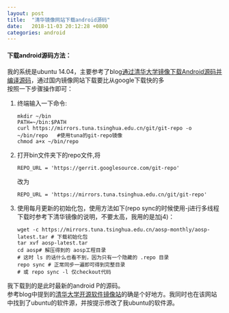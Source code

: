```yaml
---
layout: post
title:  "清华镜像网站下载android源码"
date:   2018-11-03 20:12:28 +0800
categories: android
---
```

#### 下载android源码方法：
我的系统是ubuntu 14.04，主要参考了blog[通过清华大学镜像下载Android源码并编译源码](https://www.cnblogs.com/shenchanghui/p/8503623.html)，通过国内镜像网站下载要比从google下载快的多  
按照一下步骤操作即可：
1. 终端输入一下命令:
    ```
    mkdir ~/bin
    PATH=~/bin:$PATH
    curl https://mirrors.tuna.tsinghua.edu.cn/git/git-repo -o ~/bin/repo   #使用tuna的git-repo镜像
    chmod a+x ~/bin/repo
    ``` 
1. 打开bin文件夹下的repo文件,将
    ```
    REPO_URL = 'https://gerrit.googlesource.com/git-repo'
    ```
    改为
    ```
    REPO_URL = 'https://mirrors.tuna.tsinghua.edu.cn/git/git-repo'
    ```
3. 使用每月更新的初始化包，使用方法如下(repo sync的时候使用-j进行多线程下载时参考下清华镜像的说明，不要太高，我用的是加j4)：
    ```
    wget -c https://mirrors.tuna.tsinghua.edu.cn/aosp-monthly/aosp-latest.tar # 下载初始化包
    tar xvf aosp-latest.tar
    cd aosp# 解压得到的 aosp工程目录
    # 这时 ls 的话什么也看不到，因为只有一个隐藏的 .repo 目录
    repo sync # 正常同步一遍即可得到完整目录
    # 或 repo sync -l 仅checkout代码
    ```
我下载到的是此时最新的android P的源码。  
参考blog中提到的[清华大学开源软件镜像站](https://mirrors.tuna.tsinghua.edu.cn/help/AOSP/)的确是个好地方。我同时也在该网站中找到了ubuntu的软件源，并按提示修改了我ubuntu的软件源。
